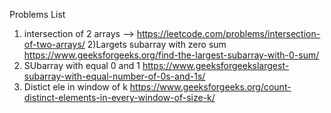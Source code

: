 Problems List 
1) intersection of 2 arrays --> https://leetcode.com/problems/intersection-of-two-arrays/
2)Largets subarray with zero sum https://www.geeksforgeeks.org/find-the-largest-subarray-with-0-sum/
3) SUbarray with equal 0 and 1  https://www.geeksforgeekslargest-subarray-with-equal-number-of-0s-and-1s/
4) Distict ele in window of k  https://www.geeksforgeeks.org/count-distinct-elements-in-every-window-of-size-k/